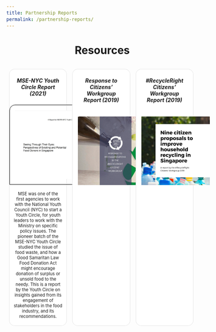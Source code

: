 ```yaml
---
title: Partnership Reports
permalink: /partnership-reports/
---
```

<style>
/*--------------------------------------------------------------
DAVID: START OF ISSUES PAGE CARDS FLEXBOX LAYOUT AND STYLES
--------------------------------------------------------------*/
/* refrain from using pure img selector as it changes the MSE logo size */

#resources-container > div > div > a > img {
    display: block;
    border: 0;
    max-width: 180px;
    max-height: auto;
    padding: 1em;
    border-radius: 15px 15px 0px 0px;
}

.card {
    flex: 1 0 500px;
    box-sizing: border-box;
    margin: 1em 0.5em;
    background: white;
    margin-bottom: 1em;
    border: 0.13em solid rgba(0,0,0,.1);
    border-radius: 15px;
    /* box-shadow: 2px 2px 6px 0px  rgba(0,0,0,0.3); */
}

.card a {
    color: inherit;
    text-decoration: none; /* no underline */
}

.card p,
.card-content h5 {
    padding: 1em;
    margin-top: 0.5em;
    margin-bottom: .5em;
    /* font-weight: bold; */
    color: inherit;
    text-decoration: none;
}

.card:hover {
    transition: all 0s ease-out;
    box-shadow: 0px 4px 8px rgba(38, 38, 38, 0.2);
    top: -4px;
    border: 2px solid #cccccc;
    background-color: white;
}

.card a:hover {
    color: black;
    text-decoration: none; /* no underline */
}

/* Flexbox stuff */

.cards {
    display: flex;
    flex-wrap: wrap;
    margin: 0 auto;
    /* padding: 0 1em; */
    text-align: center;
 }

@media screen and (min-width: 40em) {
  .card {
    max-width: calc(50% -  1em);
  }
}

@media screen and (min-width: 60em) {
  .card {
    max-width: calc(33% - 1em);
  }
}

@media screen and (min-width: 52em) {
  .img {
    max-width: 52em;
  }
}

@media screen and (max-width : 480px) {
	.card { 
    max-width: 100%; }
}

/*--------------------------------------------------------------
DAVID: END OF ISSUES PAGE CARDS FLEXBOX LAYOUT AND STYLES
--------------------------------------------------------------*/
</style>

<div id="resources-container">
<h1 style="text-align:center"><b>Resources</b></h1>
<div class="cards">
  <div class="card">
        <a href="/files/resources/good_samaritan_law_report_090321.pdf" target="_blank">  
            <div class="card-content">
            <h5>MSE-NYC Youth Circle Report (2021)</h5>
            </div>
          <img src="/images/youth-circle-report-cover.jpg" alt="" style="width:300px; border:1px solid black;">
		<p style="text-align: center; font-size: 0.8em;">MSE was one of the first agencies to work with the National Youth Council (NYC) to start a Youth Circle, for youth leaders to work with the Ministry on specific policy issues. The pioneer batch of the MSE-NYC Youth Circle studied the issue of food waste, and how a Good Samaritan Law Food Donation Act might encourage donation of surplus or unsold food to the needy. This is a report by the Youth Circle on insights gained from its engagement of stakeholders in the food industry, and its recommendations.</p>
        </a>
    </div>  
	<div class="card">
        <a href="/resources/CW_Report_MEWR.pdf" target="_blank">  
            <div class="card-content">
            <h5>Response to Citizens’ Workgroup Report (2019)</h5>
            </div>
          <img src="/images/CW_Report_MEWR_Cover.jpg" alt="" style="width:300px;">
        </a>
    </div>
    <div class="card">
        <a href="/resources/CW_Report_Participants.pdf" target="_blank">  
            <div class="card-content">
            <h5>#RecycleRight Citizens’ Workgroup Report (2019)</h5>
            </div>
        <img src="/images/CW_Report_Participants_Cover.png" alt="" style="width:300px;">
        </a>
    </div>
</div>
<!-- container end dic -->
</div>
